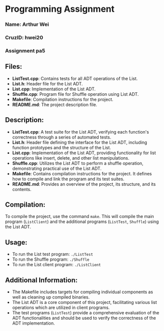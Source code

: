 # Programming Assignment

### Name: Arthur Wei

### CruzID: hwei20

### Assignment pa5

## Files:

- **ListTest.cpp**: Contains tests for all ADT operations of the List.
- **List.h**: Header file for the List ADT.
- **List.cpp**: Implementation of the List ADT.
- **Shuffle.cpp**: Program file for Shuffle operation using List ADT.
- **Makefile**: Compilation instructions for the project.
- **README.md**: The project description file.

## Description:

- **ListTest.cpp**: A test suite for the List ADT, verifying each function's correctness through a series of automated tests.
- **List.h**: Header file defining the interface for the List ADT, including function prototypes and the structure of the List.
- **List.cpp**: Implementation of the List ADT, providing functionality for list operations like insert, delete, and other list manipulations.
- **Shuffle.cpp**: Utilizes the List ADT to perform a shuffle operation, demonstrating practical use of the List ADT.
- **Makefile**: Contains compilation instructions for the project. It defines how to compile and link the program and its test suites.
- **README.md**: Provides an overview of the project, its structure, and its contents.

## Compilation:

To compile the project, use the command `make`. This will compile the main program (`ListClient`) and the additional programs (`ListTest`, `Shuffle`) using the List ADT.

## Usage:

- To run the List test program: `./ListTest`
- To run the Shuffle program: `./Shuffle`
- To run the List client program: `./ListClient`

## Additional Information:

- The Makefile includes targets for compiling individual components as well as cleaning up compiled binaries.
- The List ADT is a core component of this project, facilitating various list operations which are utilized in client programs.
- The test programs (`ListTest`) provide a comprehensive evaluation of the ADT functionalities and should be used to verify the correctness of the ADT implementation.
